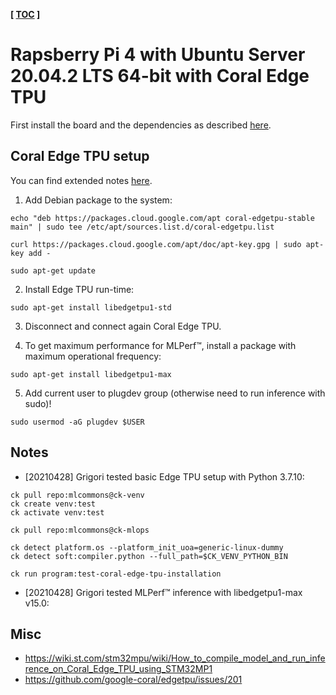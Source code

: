 **[ [TOC](../README.md) ]**

# Rapsberry Pi 4 with Ubuntu Server 20.04.2 LTS 64-bit with Coral Edge TPU

First install the board and the dependencies as described [here](rpi4-ubuntu.md).

## Coral Edge TPU setup

You can find extended notes [here](https://coral.ai/docs/accelerator/get-started/#1-install-the-edge-tpu-runtime).

1. Add Debian package to the system:

```
echo "deb https://packages.cloud.google.com/apt coral-edgetpu-stable main" | sudo tee /etc/apt/sources.list.d/coral-edgetpu.list

curl https://packages.cloud.google.com/apt/doc/apt-key.gpg | sudo apt-key add -

sudo apt-get update
```

2. Install Edge TPU run-time:
```
sudo apt-get install libedgetpu1-std
```

3. Disconnect and connect again Coral Edge TPU.

4. To get maximum performance for MLPerf&trade;, install a package with maximum operational frequency:
```
sudo apt-get install libedgetpu1-max

```

5. Add current user to plugdev group (otherwise need to run inference with sudo)!

```
sudo usermod -aG plugdev $USER
```

## Notes

* [20210428] Grigori tested basic Edge TPU setup with Python 3.7.10:

```
ck pull repo:mlcommons@ck-venv
ck create venv:test
ck activate venv:test

ck pull repo:mlcommons@ck-mlops

ck detect platform.os --platform_init_uoa=generic-linux-dummy
ck detect soft:compiler.python --full_path=$CK_VENV_PYTHON_BIN

ck run program:test-coral-edge-tpu-installation
```

* [20210428] Grigori tested MLPerf&trade; inference with libedgetpu1-max v15.0:


## Misc

* https://wiki.st.com/stm32mpu/wiki/How_to_compile_model_and_run_inference_on_Coral_Edge_TPU_using_STM32MP1
* https://github.com/google-coral/edgetpu/issues/201
